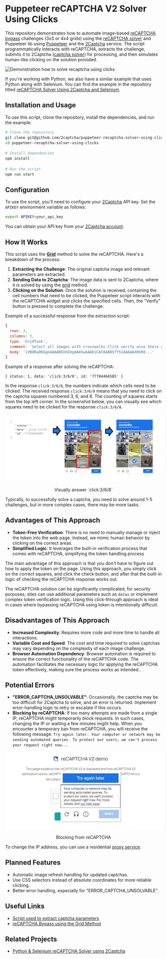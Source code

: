 # Puppeteer reCAPTCHA V2 Solver Using Clicks

This repository demonstrates how to automate image-based [reCAPTCHA bypass] challenges (3x3 or 4x4 grids) using the [reCAPTCHA solver] and Puppeteer lib
using [Puppeteer] and the [2Captcha] service. The script programmatically interacts with reCAPTCHA, extracts the challenge, submits it to 2Captcha ([captcha solver]) for processing, and then simulates human-like clicking on the solution provided.

![Demonstration how to solve recaptcha using clicks](<./media/bypass_recaptcha_v2.gif>)

If you're working with Python, we also have a similar example that uses Python along with Selenium. You can find the example in the repository titled [reCAPTCHA Solver Using 2Captcha and Selenium].

## Installation and Usage

To use this script, clone the repository, install the dependencies, and run the example:

```sh
# Clone the repository
git clone git@github.com/2captcha/puppeteer-recaptcha-solver-using-clicks.git
cd puppeteer-recaptcha-solver-using-clicks

# Install dependencies
npm install

# Run the script
npm run start
```

## Configuration
To use the script, you'll need to configure your [2Captcha] API key. Set the `APIKEY` environment variable as follows:

```sh
export APIKEY=your_api_key
```

You can obtain your API key from your [2Captcha account](https://2captcha.com/enterpage).

## How It Works

This script uses the **[Grid]** method to solve the reCAPTCHA. Here's a breakdown of the process:

1. **Extracting the Challenge**: The original captcha image and relevant parameters are extracted.
2. **Sending Data to 2Captcha**: The image data is sent to 2Captcha, where it is solved by using the [grid] method.
3. **Clicking on the Solution**: Once the solution is received, containing the cell numbers that need to be clicked, the Puppeteer script interacts with the reCAPTCHA widget and clicks the specified cells. Then, the "Verify" button is pressed to complete the challenge.

Example of a successful response from the extraction script:
```js
{
  rows: 3,
  columns: 3,
  type: 'GridTask',
  comment: 'Select all images with crosswalks Click verify once there are none left',
  body: 'iVBORw0KGgoAAAANSUhEUgAAASwAAAEsCAYAAAB5fY51AAAAAXNSR0...'
}
```

Example of a response after solving the reCAPTCHA:

```
{ status: 1, data: 'click:3/6/8', id: '77704464585' }
```

In the response `click:3/6/8`, the numbers indicate which cells need to be clicked. The received response `click:3/6/8` means that you need to click on the captcha squares numbered 3, 6, and 8. The counting of squares starts from the top left corner. In the screenshot below, you can visually see which squares need to be clicked for the response `click:3/6/8`.

![Visually answer](./media/grid_answer.png)
<figcaption style="text-align: center;">Visually answer `click:3/6/8`</figcaption>

Typically, to successfully solve a captcha, you need to solve around 1-5 challenges, but in more complex cases, there may be more tasks. 

## Advantages of This Approach
- **Token-Free Verification**: There is no need to manually manage or inject the token into the web page. Instead, we mimic human behavior by clicking on the correct areas.
- **Simplified Logic**: It leverages the built-in verification process that comes with reCAPTCHA, simplifying the token handling process

The main advantage of this approach is that you don't have to figure out how to apply the token on the page.
Using this approach, you simply click on the correct squares, and click the check button, and after that the built-in logic of checking the reCAPTCHA response works out. 

The reCAPTCHA solution can be significantly complicated, for security purposes, sites can use additional parameters such as `datas` or implement complex token verification logic.
Using this click-through approach is ideal in cases where bypassing reCAPTCHA using token is intentionally difficult.

## Disadvantages of This Approach
- **Increased Complexity**: Requires more code and more time to handle all interactions.
- **Variable Cost and Speed**: The cost and time required to solve captchas may vary depending on the complexity of each image challenge.
- **Browser Automation Dependency**: Browser automation is required to ensure the correct functionality of the reCAPTCHA code. The automation facilitates the necessary logic for applying the reCAPTCHA token effectively, making sure the process works as intended..

## Potential Errors
- **"ERROR_CAPTCHA_UNSOLVABLE"**: Occasionally, the captcha may be too difficult for 2Captcha to solve, and an error is returned. Implement error-handling logic to retry or escalate if this occurs.
- **Blocking by reCAPTCHA**: If too many attempts are made from a single IP, reCAPTCHA might temporarily block requests. In such cases, changing the IP or waiting a few minutes might help.  When you encounter a temporary ban from reCAPTCHA, you will receive the following message: `Try again later. Your computer or network may be sending automated queries. To protect our users, we can't process your request right now...`

![reCAPTCHA DDoS Warning](./media/recaptcha_dos_message.jpg)
<figcaption style="text-align: center;">Blocking from reCAPTCHA</figcaption>

To change the IP address, you can use a residential [proxy service].

## Planned Features
- Automatic image refresh handling for updated captchas.
- Use CSS selectors instead of absolute coordinates for more reliable clicking.
- Better error handling, especially for "ERROR_CAPTCHA_UNSOLVABLE".

## Useful Links
- [Script used to extract captcha parameters](https://gist.github.com/kratzky/20ea5f4f142cec8f1de748b3f3f84bfc)
- [reCAPTCHA Bypass using the Grid Method](https://2captcha.com/blog/recaptcha-recognition-using-grid-method)


## Related Projects
- [Python & Selenium reCAPTCHA Solver using 2Captcha](https://github.com/2captcha/selenium-recaptcha-solver-using-grid)

<!-- Shared links -->
[2Captcha]: https://2captcha.com/
[reCAPTCHA solver]: https://2captcha.com/
[captcha solver]: https://2captcha.com
[2captcha account]: https://2captcha.com/enterpage
[reCAPTCHA bypass]: https://2captcha.com/p/bypass-recaptcha
[Grid]: https://2captcha.com/2captcha-api#grid
[proxy service]: https://2captcha.com/proxy/residential-proxies
[reCAPTCHA Solver Using 2Captcha and Selenium]: https://github.com/2captcha/selenium-recaptcha-solver-using-grid
[Puppeteer]: https://pptr.dev/
